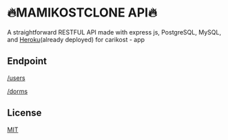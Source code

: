 # 🔥MAMIKOSTCLONE API🔥

A straightforward RESTFUL API made with express js, PostgreSQL, MySQL, and [Heroku](https://mamikostclone-api.herokuapp.com)(already deployed) for carikost - app  

## Endpoint

[/users](https://mamikostclone-api.herokuapp.com/api/v1users)

[/dorms](https://mamikostclone-api.herokuapp.com/api/v1/dorms)

## License
[MIT](https://choosealicense.com/licenses/mit/)
